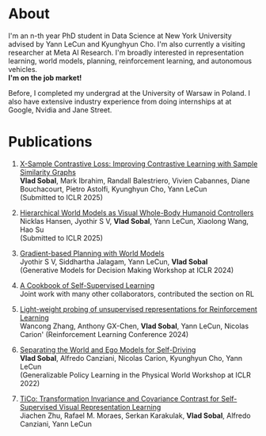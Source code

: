 # About
I'm an n-th year PhD student in Data Science at New York University advised by Yann LeCun and Kyunghyun Cho. 
I'm also currently a visiting researcher at Meta AI Research.
I'm broadly interested in representation learning, world models, planning, reinforcement learning, and autonomous vehicles.\
**I'm on the job market!**

Before, I completed my undergrad at the University of Warsaw in Poland. I also have extensive industry experience from doing internships at
at Google, Nvidia and Jane Street.

# Publications
1. [X-Sample Contrastive Loss: Improving Contrastive Learning with Sample Similarity Graphs](https://arxiv.org/abs/2407.18134)\
    **Vlad Sobal**, Mark Ibrahim, Randall Balestriero, Vivien Cabannes, Diane Bouchacourt, Pietro Astolfi, Kyunghyun Cho, Yann LeCun\
   (Submitted to ICLR 2025)

3. [Hierarchical World Models as Visual Whole-Body Humanoid Controllers](https://arxiv.org/abs/2405.18418)\
    Nicklas Hansen, Jyothir S V, **Vlad Sobal**, Yann LeCun, Xiaolong Wang, Hao Su\
   (Submitted to ICLR 2025)

5. [Gradient-based Planning with World Models](https://arxiv.org/abs/2312.17227)\
    Jyothir S V, Siddhartha Jalagam, Yann LeCun, **Vlad Sobal**\
   (Generative Models for Decision Making Workshop at ICLR 2024)

7. [A Cookbook of Self-Supervised Learning](https://arxiv.org/abs/2304.12210)\
    Joint work with many other collaborators, contributed the section on RL
   
8. [Light-weight probing of unsupervised representations for Reinforcement Learning](https://arxiv.org/abs/2208.12345)\
   Wancong Zhang, Anthony GX-Chen, **Vlad Sobal**, Yann LeCun, Nicolas Carion'
   (Reinforcement Learning Conference 2024)

5. [Separating the World and Ego Models for Self-Driving](https://arxiv.org/abs/2204.07184)\
   **Vlad Sobal**, Alfredo Canziani, Nicolas Carion, Kyunghyun Cho, Yann LeCun\
   (Generalizable Policy Learning in the Physical World Workshop at ICLR 2022)
   
6. [TiCo: Transformation Invariance and Covariance Contrast for Self-Supervised Visual Representation Learning](https://arxiv.org/abs/2206.10698)\
   Jiachen Zhu, Rafael M. Moraes, Serkan Karakulak, **Vlad Sobal**, Alfredo Canziani, Yann LeCun
